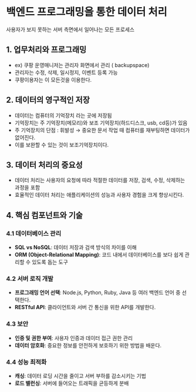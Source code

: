 # 백엔드 프로그래밍을 통한 데이터 처리

사용자가 보지 못하는 서버 측면에서 일어나는 모든 프로세스

## 1. 업무처리와 프로그래밍

- ex)  쿠팡 운영매니저는 관리자 화면에서 관리 ( backupspace)
- 관리자는 수정, 삭제, 일시정지, 이벤트 등록 가능
- 쿠팡이용자는 이 모든것을 이용한다.

## 2. 데이터의 영구적인 저장

- 데이터는 컴퓨터의 기억장치 라는 곳에 저장됨
- 기억장치는 주 기억장치(메모리)와 보조 기억장치(하드디스크, usb, cd등)가 있음
- 주 기억장치의 단점 : 휘발성 → 중요한 문서 작업 때 컴퓨터를 재부팅하면 데이터가 없어진다.
- 이를 보완할 수 있는 것이 보조기억장치이다.

## 3. 데이터 처리의 중요성

- 데이터 처리는 사용자의 요청에 따라 적절한 데이터를 저장, 검색, 수정, 삭제하는 과정을 포함
- 효율적인 데이터 처리는 애플리케이션의 성능과 사용자 경험을 크게 향상시킨다.

## 4. 핵심 컴포넌트와 기술

### 4.1 **데이터베이스 관리**

- **SQL vs NoSQL**: 데이터 저장과 검색 방식의 차이를 이해
- **ORM (Object-Relational Mapping)**: 코드 내에서 데이터베이스를 보다 쉽게 관리할 수 있도록 돕는 도구

### 4.2 **서버 로직 개발**

- **프로그래밍 언어 선택**: Node.js, Python, Ruby, Java 등 여러 백엔드 언어 중 선택한다.
- **RESTful API**: 클라이언트와 서버 간 통신을 위한 API를 개발한다.

### 4.3 **보안**

- **인증 및 권한 부여**: 사용자 인증과 데이터 접근 권한 관리
- **데이터 암호화**: 중요한 정보를 안전하게 보호하기 위한 방법을 배운다.

### 4.4 **성능 최적화**

- **캐싱**: 데이터 로딩 시간을 줄이고 서버 부하를 감소시키는 기법
- **로드 밸런싱**: 서버에 들어오는 트래픽을 균등하게 분배